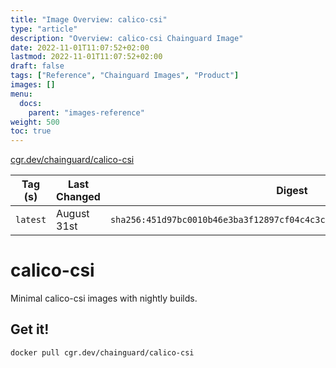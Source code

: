 ```yaml
---
title: "Image Overview: calico-csi"
type: "article"
description: "Overview: calico-csi Chainguard Image"
date: 2022-11-01T11:07:52+02:00
lastmod: 2022-11-01T11:07:52+02:00
draft: false
tags: ["Reference", "Chainguard Images", "Product"]
images: []
menu:
  docs:
    parent: "images-reference"
weight: 500
toc: true
---
```


[cgr.dev/chainguard/calico-csi](https://github.com/chainguard-images/images/tree/main/images/calico-csi)

| Tag (s)   | Last Changed | Digest                                                                    |
|-----------|--------------|---------------------------------------------------------------------------|
|  `latest` | August 31st  | `sha256:451d97bc0010b46e3ba3f12897cf04c4c3cb49e6d693d67eb7d268eae8d0e07a` |

# calico-csi

Minimal calico-csi images with nightly builds.

## Get it!

```shell
docker pull cgr.dev/chainguard/calico-csi
```
